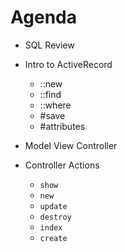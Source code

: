 # Agenda

* SQL Review

* Intro to ActiveRecord
  * ::new
  * ::find
  * ::where
  * #save
  * #attributes

* Model View Controller

* Controller Actions
  - `show`
  - `new`
  - `update`
  - `destroy`
  - `index`
  - `create`